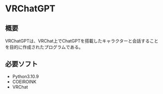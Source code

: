 # VRChatGPT
## 概要
VRChatGPTは、VRChat上でChatGPTを搭載したキャラクターと会話することを目的に作成されたプログラムである。

## 必要ソフト
- Python3.10.9
- COEIROINK
- VRChat
